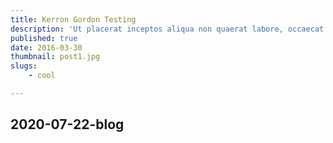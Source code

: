 ```yaml
---
title: Kerron Gordon Testing
description: 'Ut placerat inceptos aliqua non quaerat labore, occaecat. Sint, suscipit. Accusamus nemo'
published: true
date: 2016-03-30
thumbnail: post1.jpg
slugs:
    - cool

---
```

## 2020-07-22-blog
